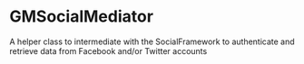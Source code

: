 GMSocialMediator
================

A helper class to intermediate with the SocialFramework to authenticate and retrieve data from Facebook and/or Twitter accounts
